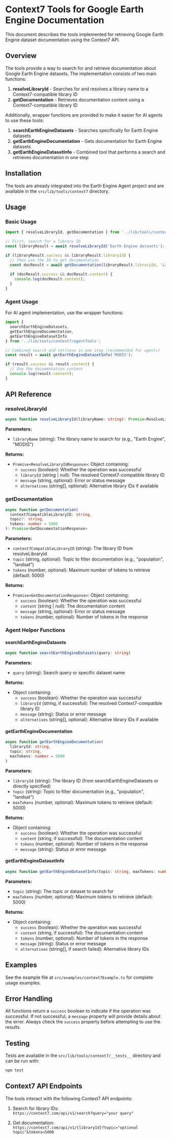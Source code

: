 # Context7 Tools for Google Earth Engine Documentation

This document describes the tools implemented for retrieving Google Earth Engine dataset documentation using the Context7 API.

## Overview

The tools provide a way to search for and retrieve documentation about Google Earth Engine datasets. The implementation consists of two main functions:

1. **resolveLibraryId** - Searches for and resolves a library name to a Context7-compatible library ID
2. **getDocumentation** - Retrieves documentation content using a Context7-compatible library ID

Additionally, wrapper functions are provided to make it easier for AI agents to use these tools:

1. **searchEarthEngineDatasets** - Searches specifically for Earth Engine datasets
2. **getEarthEngineDocumentation** - Gets documentation for Earth Engine datasets
3. **getEarthEngineDatasetInfo** - Combined tool that performs a search and retrieves documentation in one step

## Installation

The tools are already integrated into the Earth Engine Agent project and are available in the `src/lib/tools/context7` directory.

## Usage

### Basic Usage

```typescript
import { resolveLibraryId, getDocumentation } from '../lib/tools/context7';

// First, search for a library ID
const libraryResult = await resolveLibraryId('Earth Engine datasets');

if (libraryResult.success && libraryResult.libraryId) {
  // Then use the ID to get documentation
  const docResult = await getDocumentation(libraryResult.libraryId, 'Landsat');
  
  if (docResult.success && docResult.content) {
    console.log(docResult.content);
  }
}
```

### Agent Usage

For AI agent implementation, use the wrapper functions:

```typescript
import { 
  searchEarthEngineDatasets,
  getEarthEngineDocumentation,
  getEarthEngineDatasetInfo 
} from '../lib/tools/context7/agentTools';

// Combined search and retrieve in one step (recommended for agents)
const result = await getEarthEngineDatasetInfo('MODIS');

if (result.success && result.content) {
  // Use the documentation content
  console.log(result.content);
}
```

## API Reference

### resolveLibraryId

```typescript
async function resolveLibraryId(libraryName: string): Promise<ResolveLibraryIdResponse>
```

**Parameters:**
- `libraryName` (string): The library name to search for (e.g., "Earth Engine", "MODIS")

**Returns:**
- `Promise<ResolveLibraryIdResponse>`: Object containing:
  - `success` (boolean): Whether the operation was successful
  - `libraryId` (string | null): The resolved Context7-compatible library ID
  - `message` (string, optional): Error or status message
  - `alternatives` (string[], optional): Alternative library IDs if available

### getDocumentation

```typescript
async function getDocumentation(
  context7CompatibleLibraryID: string,
  topic?: string,
  tokens: number = 5000
): Promise<GetDocumentationResponse>
```

**Parameters:**
- `context7CompatibleLibraryID` (string): The library ID from resolveLibraryId
- `topic` (string, optional): Topic to filter documentation (e.g., "population", "landsat")
- `tokens` (number, optional): Maximum number of tokens to retrieve (default: 5000)

**Returns:**
- `Promise<GetDocumentationResponse>`: Object containing:
  - `success` (boolean): Whether the operation was successful
  - `content` (string | null): The documentation content
  - `message` (string, optional): Error or status message
  - `tokens` (number, optional): Number of tokens in the response

### Agent Helper Functions

#### searchEarthEngineDatasets

```typescript
async function searchEarthEngineDatasets(query: string)
```

**Parameters:**
- `query` (string): Search query or specific dataset name

**Returns:**
- Object containing:
  - `success` (boolean): Whether the operation was successful
  - `libraryId` (string, if successful): The resolved Context7-compatible library ID
  - `message` (string): Status or error message
  - `alternatives` (string[], optional): Alternative library IDs if available

#### getEarthEngineDocumentation

```typescript
async function getEarthEngineDocumentation(
  libraryId: string,
  topic: string,
  maxTokens: number = 5000
)
```

**Parameters:**
- `libraryId` (string): The library ID (from searchEarthEngineDatasets or directly specified)
- `topic` (string): Topic to filter documentation (e.g., "population", "landsat")
- `maxTokens` (number, optional): Maximum tokens to retrieve (default: 5000)

**Returns:**
- Object containing:
  - `success` (boolean): Whether the operation was successful
  - `content` (string, if successful): The documentation content
  - `tokens` (number, optional): Number of tokens in the response
  - `message` (string): Status or error message

#### getEarthEngineDatasetInfo

```typescript
async function getEarthEngineDatasetInfo(topic: string, maxTokens: number = 5000)
```

**Parameters:**
- `topic` (string): The topic or dataset to search for
- `maxTokens` (number, optional): Maximum tokens to retrieve (default: 5000)

**Returns:**
- Object containing:
  - `success` (boolean): Whether the operation was successful
  - `content` (string, if successful): The documentation content
  - `tokens` (number, optional): Number of tokens in the response
  - `message` (string): Status or error message
  - `alternatives` (string[], if search failed): Alternative library IDs

## Examples

See the example file at `src/examples/context7Example.ts` for complete usage examples.

## Error Handling

All functions return a `success` boolean to indicate if the operation was successful. If not successful, a `message` property will provide details about the error. Always check the `success` property before attempting to use the results.

## Testing

Tests are available in the `src/lib/tools/context7/__tests__` directory and can be run with:

```bash
npm test
```

## Context7 API Endpoints

The tools interact with the following Context7 API endpoints:

1. Search for library IDs:  
   `https://context7.com/api/v1/search?query="your query"`

2. Get documentation:  
   `https://context7.com/api/v1/{libraryId}?topic="optional topic"&tokens=5000` 